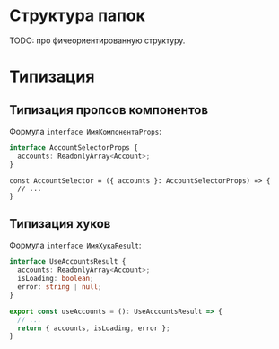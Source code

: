 # Структура папок

TODO: про фичеориентированную структуру.





# Типизация

## Типизация пропсов компонентов

Формула `interface ИмяКомпонентаProps`:

```typescript
interface AccountSelectorProps {
  accounts: ReadonlyArray<Account>;
}
```

```react
const AccountSelector = ({ accounts }: AccountSelectorProps) => {
  // ...
}
```

## Типизация хуков

Формула `interface ИмяХукаResult`:

```typescript
interface UseAccountsResult {
  accounts: ReadonlyArray<Account>;
  isLoading: boolean;
  error: string | null;
}
```

```typescript
export const useAccounts = (): UseAccountsResult => {
  // ...
  return { accounts, isLoading, error };
}
```

